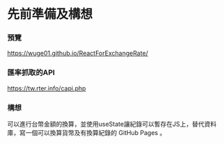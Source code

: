 # 先前準備及構想 
### 預覽
https://wuge01.github.io/ReactForExchangeRate/
### 匯率抓取的API 
https://tw.rter.info/capi.php
### 構想 
可以進行台幣金額的換算，並使用useState讓紀錄可以暫存在JS上，替代資料庫，寫一個可以換算貨幣及有換算紀錄的 GitHub Pages 。
